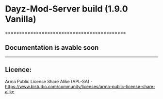 # Dayz-Mod-Server build (1.9.0 Vanilla) 
===========================================
## Documentation is avable soon
------------------------------
Licence:
--------------------------
Arma Public License Share Alike (APL-SA) - https://www.bistudio.com/community/licenses/arma-public-license-share-alike
